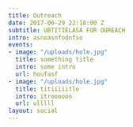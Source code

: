 ```yaml
---
title: Outreach
date: 2017-06-29 22:18:00 Z
subtitle: UBTITIELASA FOR OUREACH
intro: asnoasnfodnfso
events:
- image: "/uploads/hole.jpg"
  title: something title
  intro: some intro
  url: houfasf
- image: "/uploads/hole.jpg"
  title: titiiiiitle
  intro: itroooooo
  url: ulllll
layout: social
---
```



